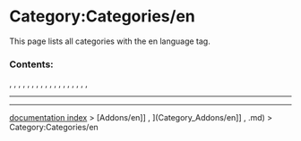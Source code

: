 # Category:Categories/en
This page lists all categories with the en language tag.

### Contents:

, , , , , , , , , , , , , , , , , ,

_ _ _ _ _ _ _ _ _ _ _ _ _ _ _ _ _ _ _ _

---
[documentation index](../README.md) > [Addons/en]] , ](Category_Addons/en]] , .md) > Category:Categories/en
